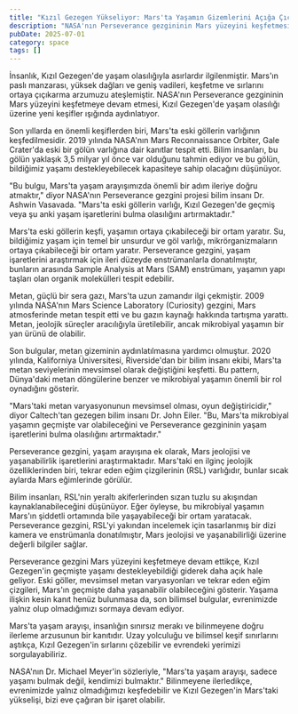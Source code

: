 ```yaml
---
title: "Kızıl Gezegen Yükseliyor: Mars'ta Yaşamın Gizemlerini Açığa Çıçıçıkarmak"
description: "NASA'nın Perseverance gezgininin Mars yüzeyini keşfetmesi, Kızıl Gezegen'de yaşam olasılığı üzerine yeni keşifler ışığında aydınlatıyor. Eski göllerden metan..."
pubDate: 2025-07-01
category: space
tags: []
---
```


İnsanlık, Kızıl Gezegen'de yaşam olasılığıyla asırlardır ilgilenmiştir. Mars'ın paslı manzarası, yüksek dağları ve geniş vadileri, keşfetme ve sırlarını ortaya çıçıkarma arzumuzu ateşlemiştir. NASA'nın Perseverance gezgininin Mars yüzeyini keşfetmeye devam etmesi, Kızıl Gezegen'de yaşam olasılığı üzerine yeni keşifler ışığında aydınlatıyor.

Son yıllarda en önemli keşiflerden biri, Mars'ta eski göllerin varlığının keşfedilmesidir. 2019 yılında NASA'nın Mars Reconnaissance Orbiter, Gale Crater'da eski bir gölün varlığına dair kanıtlar tespit etti. Bilim insanları, bu gölün yaklaşık 3,5 milyar yıl önce var olduğunu tahmin ediyor ve bu gölün, bildiğimiz yaşamı destekleyebilecek kapasiteye sahip olacağını düşünüyor.

"Bu bulgu, Mars'ta yaşam arayışımızda önemli bir adım ileriye doğru atmaktır," diyor NASA'nın Perseverance gezgini projesi bilim insanı Dr. Ashwin Vasavada. "Mars'ta eski göllerin varlığı, Kızıl Gezegen'de geçmiş veya şu anki yaşam işaretlerini bulma olasılığını artırmaktadır."

Mars'ta eski göllerin keşfi, yaşamın ortaya çıkabileceği bir ortam yaratır. Su, bildiğimiz yaşam için temel bir unsurdur ve göl varlığı, mikrörganizmaların ortaya çıkabileceği bir ortam yaratır. Perseverance gezgini, yaşam işaretlerini araştırmak için ileri düzeyde enstrümanlarla donatılmıştır, bunların arasında Sample Analysis at Mars (SAM) enstrümanı, yaşamın yapı taşları olan organik molekülleri tespit edebilir.

Metan, güçlü bir sera gazı, Mars'ta uzun zamandır ilgi çekmiştir. 2009 yılında NASA'nın Mars Science Laboratory (Curiosity) gezgini, Mars atmosferinde metan tespit etti ve bu gazın kaynağı hakkında tartışma yarattı. Metan, jeolojik süreçler aracılığıyla üretilebilir, ancak mikrobiyal yaşamın bir yan ürünü de olabilir.

Son bulgular, metan gizeminin aydınlatılmasına yardımcı olmuştur. 2020 yılında, Kaliforniya Üniversitesi, Riverside'dan bir bilim insanı ekibi, Mars'ta metan seviyelerinin mevsimsel olarak değiştiğini keşfetti. Bu pattern, Dünya'daki metan döngülerine benzer ve mikrobiyal yaşamın önemli bir rol oynadığını gösterir.

"Mars'taki metan varyasyonunun mevsimsel olması, oyun değiştiricidir," diyor Caltech'tan gezegen bilim insanı Dr. John Eiler. "Bu, Mars'ta mikrobiyal yaşamın geçmişte var olabileceğini ve Perseverance gezgininin yaşam işaretlerini bulma olasılığını artırmaktadır."

Perseverance gezgini, yaşam arayışına ek olarak, Mars jeolojisi ve yaşanabilirlik işaretlerini araştırmaktadır. Mars'taki en ilginç jeolojik özelliklerinden biri, tekrar eden eğim çizgilerinin (RSL) varlığıdır, bunlar sıcak aylarda Mars eğimlerinde görülür.

Bilim insanları, RSL'nin yeraltı akiferlerinden sızan tuzlu su akışından kaynaklanabileceğini düşünüyor. Eğer öyleyse, bu mikrobiyal yaşamın Mars'ın şiddetli ortamında bile yaşayabileceği bir ortam yaratacak. Perseverance gezgini, RSL'yi yakından incelemek için tasarlanmış bir dizi kamera ve enstrümanla donatılmıştır, Mars jeolojisi ve yaşanabilirliği üzerine değerli bilgiler sağlar.

Perseverance gezgini Mars yüzeyini keşfetmeye devam ettikçe, Kızıl Gezegen'in geçmişte yaşamı destekleyebildiği giderek daha açık hale geliyor. Eski göller, mevsimsel metan varyasyonları ve tekrar eden eğim çizgileri, Mars'ın geçmişte daha yaşanabilir olabileceğini gösterir. Yaşama ilişkin kesin kanıt henüz bulunmasa da, son bilimsel bulgular, evrenimizde yalnız olup olmadığımızı sormaya devam ediyor.

Mars'ta yaşam arayışı, insanlığın sınırsız merakı ve bilinmeyene doğru ilerleme arzusunun bir kanıtıdır. Uzay yolculuğu ve bilimsel keşif sınırlarını aştıkça, Kızıl Gezegen'in sırlarını çözebilir ve evrendeki yerimizi sorgulayabiliriz.

NASA'nın Dr. Michael Meyer'in sözleriyle, "Mars'ta yaşam arayışı, sadece yaşamı bulmak değil, kendimizi bulmaktır." Bilinmeyene ilerledikçe, evrenimizde yalnız olmadığımızı keşfedebilir ve Kızıl Gezegen'in Mars'taki yükselişi, bizi eve çağıran bir işaret olabilir.
